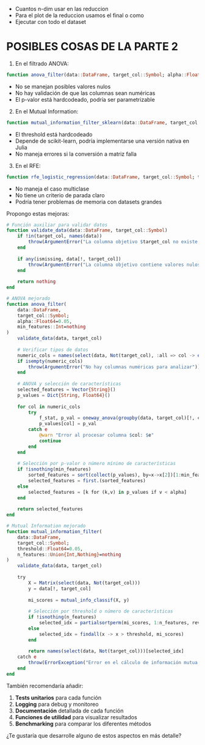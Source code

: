 - Cuantos n-dim usar en las reduccion
- Para el plot de la reduccion usamos el final o como
- Ejecutar con todo el dataset


# POSIBLES COSAS DE LA PARTE 2

1. En el filtrado ANOVA:
```julia
function anova_filter(data::DataFrame, target_col::Symbol; alpha::Float64=0.05)
```
- No se manejan posibles valores nulos
- No hay validación de que las columnas sean numéricas
- El p-valor está hardcodeado, podría ser parametrizable

2. En el Mutual Information:
```julia
function mutual_information_filter_sklearn(data::DataFrame, target_col::Symbol; threshold::Float64=0.05)
```
- El threshold está hardcodeado
- Depende de scikit-learn, podría implementarse una versión nativa en Julia
- No maneja errores si la conversión a matriz falla

3. En el RFE:
```julia
function rfe_logistic_regression(data::DataFrame, target_col::Symbol; threshold::Float64=0.5)
```
- No maneja el caso multiclase
- No tiene un criterio de parada claro
- Podría tener problemas de memoria con datasets grandes

Propongo estas mejoras:

```julia
# Función auxiliar para validar datos
function validate_data(data::DataFrame, target_col::Symbol)
    if !in(target_col, names(data))
        throw(ArgumentError("La columna objetivo $target_col no existe en el DataFrame"))
    end
    
    if any(ismissing, data[!, target_col])
        throw(ArgumentError("La columna objetivo contiene valores nulos"))
    end
    
    return nothing
end

# ANOVA mejorado
function anova_filter(
    data::DataFrame, 
    target_col::Symbol; 
    alpha::Float64=0.05,
    min_features::Int=nothing
)
    validate_data(data, target_col)
    
    # Verificar tipos de datos
    numeric_cols = names(select(data, Not(target_col), :all => col -> eltype(col) <: Number))
    if isempty(numeric_cols)
        throw(ArgumentError("No hay columnas numéricas para analizar"))
    end
    
    # ANOVA y selección de características
    selected_features = Vector{String}()
    p_values = Dict{String, Float64}()
    
    for col in numeric_cols
        try
            f_stat, p_val = oneway_anova(groupby(data, target_col)[!, col])
            p_values[col] = p_val
        catch e
            @warn "Error al procesar columna $col: $e"
            continue
        end
    end
    
    # Selección por p-valor o número mínimo de características
    if !isnothing(min_features)
        sorted_features = sort(collect(p_values), by=x->x[2])[1:min_features]
        selected_features = first.(sorted_features)
    else
        selected_features = [k for (k,v) in p_values if v < alpha]
    end
    
    return selected_features
end

# Mutual Information mejorado
function mutual_information_filter(
    data::DataFrame, 
    target_col::Symbol;
    threshold::Float64=0.05,
    n_features::Union{Int,Nothing}=nothing
)
    validate_data(data, target_col)
    
    try
        X = Matrix(select(data, Not(target_col)))
        y = data[!, target_col]
        
        mi_scores = mutual_info_classif(X, y)
        
        # Selección por threshold o número de características
        if !isnothing(n_features)
            selected_idx = partialsortperm(mi_scores, 1:n_features, rev=true)
        else
            selected_idx = findall(x -> x > threshold, mi_scores)
        end
        
        return names(select(data, Not(target_col)))[selected_idx]
    catch e
        throw(ErrorException("Error en el cálculo de información mutua: $e"))
    end
end
```

También recomendaría añadir:

1. **Tests unitarios** para cada función
2. **Logging** para debug y monitoreo
3. **Documentación** detallada de cada función
4. **Funciones de utilidad** para visualizar resultados
5. **Benchmarking** para comparar los diferentes métodos

¿Te gustaría que desarrolle alguno de estos aspectos en más detalle?
